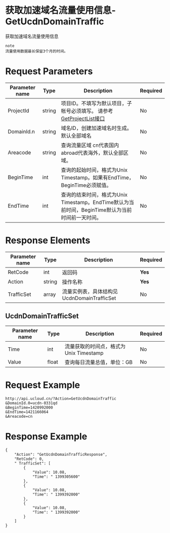 # 获取加速域名流量使用信息-GetUcdnDomainTraffic

获取加速域名流量使用信息

```
note
流量使用数据最长保留3个月的时间。
```

# Request Parameters
|Parameter name|Type|Description|Required|
|---|---|---|---|
|ProjectId|string|项目ID。不填写为默认项目，子帐号必须填写。 请参考[GetProjectList接口](api/summary/get_project_list)|No|
|DomainId.n|string|域名ID，创建加速域名时生成。默认全部域名|No|
|Areacode|string|查询流量区域 cn代表国内 abroad代表海外，默认全部区域。|No|
|BeginTime|int|查询的起始时间，格式为Unix Timestamp。如果有EndTime，BeginTime必须赋值。|No|
|EndTime|int|查询的结束时间，格式为Unix Timestamp。EndTime默认为当前时间，BeginTime默认为当前时间前一天时间。|No|

# Response Elements
|Parameter name|Type|Description|Required|
|---|---|---|---|
|RetCode|int|返回码|**Yes**|
|Action|string|操作名称|**Yes**|
|TrafficSet|array|流量实例表，具体结构见 UcdnDomainTrafficSet|No|

## UcdnDomainTrafficSet
|Parameter name|Type|Description|Required|
|---|---|---|---|
|Time|int|流量获取的时间点，格式为Unix Timestamp|No|
|Value|float|查询每日流量总值，单位：GB|No|

# Request Example
```
http://api.ucloud.cn/?Action=GetUcdnDomainTraffic
&DomainId.0=ucdn-0331qd
&BeginTime=1420992000
&EndTime=1421166064
&Areacode=cn
```

# Response Example
```
{
    "Action": "GetUcdnDomainTrafficResponse", 
    "RetCode": 0, 
    " TrafficSet": [
        {
            "Value": 10.08, 
            "Time": " 1399305600"
        }, 
        {
            "Value": 10.08, 
            "Time": " 1399392000"
        }, 
        {
            "Value": 10.08, 
            "Time": " 1399392000"
        }
    ]
}
```


